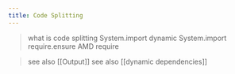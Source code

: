 ```yaml
---
title: Code Splitting
---
```

> what is code splitting
> System.import
> dynamic System.import
> require.ensure
> AMD require

> see also [[Output]]
> see also [[dynamic dependencies]]
